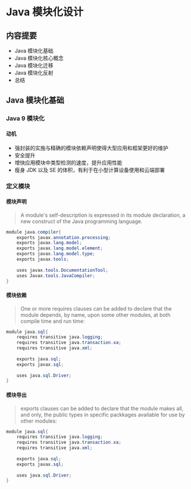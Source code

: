 # Java 模块化设计

## 内容提要

* Java 模块化基础
* Java 模块化核心概念
* Java 模块化迁移
* Java 模块化反射
* 总结



## Java 模块化基础

### Java 9 模块化

#### 动机

* 强封装的实施与精确的模块依赖声明使得大型应用和框架更好的维护
* 安全提升
* 增快应用模块中类型检测的速度，提升应用性能
* 瘦身 JDK 以及 SE 的体积，有利于在小型计算设备使用和云端部署

### 定义模块

#### 模块声明

> A module's self-description is expressed in its module declaration, a new construct of the Java programming language.

```java
module java.compiler{
    exports javax.annotation.processing;
    exports javax.lang.model;
    exports javax.lang.model.element;
    exports javax.lang.model.type;
    exports javax.tools;
    
    uses javax.tools.DocumentationTool;
    uses Javax.tools.JavaCompiler;
}
```

#### 模块依赖

> One or more requires clauses can be added to declare that the module depends, by name, upon some other modules, at both compile time and run time:

```java
module java.sql{
    requires transitive java.logging;
    requires transitive java.transaction.xa;
    requires transitive java.xml;
    
    exports java.sql;
    exports javax.sql;
    
    uses java.sql.Driver;
}
```

#### 模块导出

> exports clauses can be added to declare that the module makes all, and only, the public types in specific packkages available for use by other modules:

```java
module java.sql{
    requires transitive java.logging;
    requires transitive java.transaction.xa;
    requires transitive java.xml;
    
    exports java.sql;
    exports javax.sql;
    
    uses java.sql.Driver;
}
```

























































